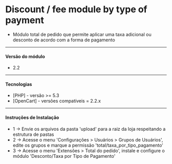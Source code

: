 Discount / fee module by type of payment
=============================

* Módulo total de pedido que permite aplicar uma taxa adicional ou desconto de acordo com a forma de pagamento

-----------
#### Versão do módulo
* 2.2

----------------
#### Tecnologias

* [PHP] - versão >= 5.3
* [OpenCart] - versões compatíveis = 2.2.x

------------------------------
#### Instruções de Instalação

* 1 -> Envie os arquivos da pasta 'upload' para a raiz da loja respeitando a estrutura de pastas
* 2 -> Acesse o menu 'Configurações > Usuários > Grupos de Usuários', edite os grupos e marque a permissão 'total/taxa_por_tipo_pagamento'
* 3 -> Acesse o menu 'Extensões > Total do pedido', instale e configure o módulo 'Desconto/Taxa por Tipo de Pagamento'
